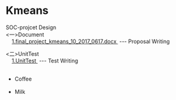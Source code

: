 # Kmeans
SOC-projcet Design <br>
 <一>Document      <br>
    	<a href="https://github.com/edittest/Kmeans/blob/master/Document/final_project_kmeans_10_2017_0617.docx"> 1.final_project_kmeans_10_2017_0617.docx </a> --- Proposal Writing<br>
 
 <二>UnitTest      <br>
    	<a href="https://github.com/edittest/Kmeans/tree/master/UnitTest"> 1.UnitTest </a> --- Test Writing<br>
        <ul>
								<li>Coffee</li>
        <li>Milk</li>
        </ul>
